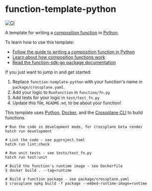 # function-template-python
[![CI](https://github.com/crossplane/function-template-python/actions/workflows/ci.yml/badge.svg)](https://github.com/crossplane/function-template-go/actions/workflows/ci.yml)

A template for writing a [composition function][functions] in [Python][python].

To learn how to use this template:

* [Follow the guide to writing a composition function in Python][function guide]
* [Learn about how composition functions work][functions]
* [Read the function-sdk-go package documentation][package docs]

If you just want to jump in and get started:

1. Replace `function-template-python` with your function's name in
   `package/crossplane.yaml`.
1. Add your logic to `RunFunction` in `function/fn.py`
1. Add tests for your logic in `test/test_fn.py`
1. Update this file, `README.md`, to be about your function!

This template uses [Python][python], [Docker][docker], and the [Crossplane
CLI][cli] to build functions.

```shell
# Run the code in development mode, for crossplane beta render
hatch run development

# Lint the code - see pyproject.toml
hatch run lint:check

# Run unit tests - see tests/test_fn.py
hatch run test:unit

# Build the function's runtime image - see Dockerfile
$ docker build . --tag=runtime

# Build a function package - see package/crossplane.yaml
$ crossplane xpkg build -f package --embed-runtime-image=runtime
```

[functions]: https://docs.crossplane.io/latest/concepts/composition-functions
[function guide]: https://docs.crossplane.io/knowledge-base/guides/write-a-composition-function-in-python
[package docs]: https://crossplane.github.io/function-sdk-python
[python]: https://python.org
[docker]: https://www.docker.com
[cli]: https://docs.crossplane.io/latest/cli
